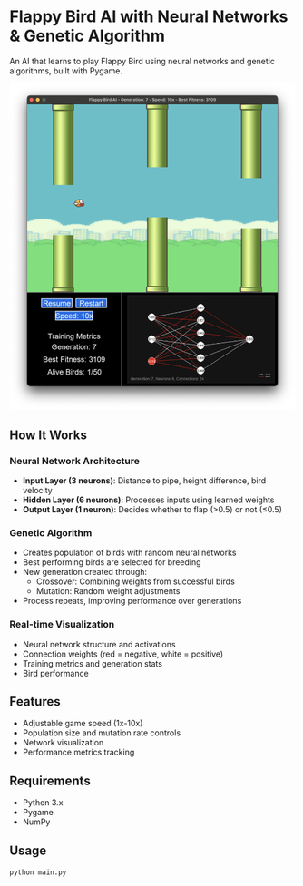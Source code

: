# Flappy Bird AI with Neural Networks & Genetic Algorithm

An AI that learns to play Flappy Bird using neural networks and genetic algorithms, built with Pygame.

![Flappy Bird AI Screenshot](assets/flappy-bird-ai.png)

## How It Works

### Neural Network Architecture
- **Input Layer (3 neurons)**: Distance to pipe, height difference, bird velocity
- **Hidden Layer (6 neurons)**: Processes inputs using learned weights
- **Output Layer (1 neuron)**: Decides whether to flap (>0.5) or not (≤0.5)

### Genetic Algorithm
- Creates population of birds with random neural networks
- Best performing birds are selected for breeding
- New generation created through:
  - Crossover: Combining weights from successful birds
  - Mutation: Random weight adjustments
- Process repeats, improving performance over generations

### Real-time Visualization
- Neural network structure and activations
- Connection weights (red = negative, white = positive)
- Training metrics and generation stats
- Bird performance

## Features
- Adjustable game speed (1x-10x)
- Population size and mutation rate controls
- Network visualization
- Performance metrics tracking

## Requirements
- Python 3.x
- Pygame
- NumPy

## Usage
```bash
python main.py
```
